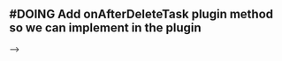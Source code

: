 ## #DOING Add onAfterDeleteTask plugin method so we can implement in the plugin
<!-- 
#task
created:2023-10-04T22:54:53.393Z
group:"Ungrouped Tasks"
story-id:The-story-project-should-be-deleted-when-a-story-is-deleted-in-the-UI
task-id:0BClz
branch:story/The-story-project-should-be-deleted-when-a-story-is-deleted-in-the-UI/task/Add-onAfterDeleteTask-plugin-method-so-we-can-implement-in-the-plugin
order:0
-->
-->